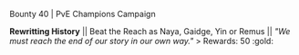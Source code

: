 Bounty 40 | PvE Champions Campaign

**Rewritting History** || Beat the Reach as Naya, Gaidge, Yin or
Remus || *"We must reach the end of our story in our own way."* >
Rewards: 50 :gold:
